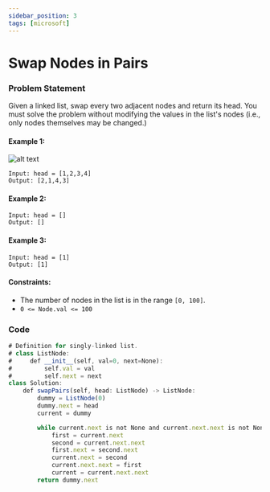 ```yaml
---
sidebar_position: 3
tags: [microsoft]
---
```


# Swap Nodes in Pairs

### Problem Statement

Given a linked list, swap every two adjacent nodes and return its head. You must solve the problem without modifying the values in the list's nodes (i.e., only nodes themselves may be changed.)

#### Example 1:

![alt text](https://assets.leetcode.com/uploads/2020/10/03/swap_ex1.jpg)

```
Input: head = [1,2,3,4]
Output: [2,1,4,3]
```

#### Example 2:

```
Input: head = []
Output: []
```

#### Example 3:

```
Input: head = [1]
Output: [1]
```

#### Constraints:

- The number of nodes in the list is in the range `[0, 100]`.
- `0 <= Node.val <= 100`

### Code

```jsx title="Python Code"
# Definition for singly-linked list.
# class ListNode:
#     def __init__(self, val=0, next=None):
#         self.val = val
#         self.next = next
class Solution:
    def swapPairs(self, head: ListNode) -> ListNode:
        dummy = ListNode(0)
        dummy.next = head
        current = dummy

        while current.next is not None and current.next.next is not None:
            first = current.next
            second = current.next.next
            first.next = second.next
            current.next = second
            current.next.next = first
            current = current.next.next
        return dummy.next
```
